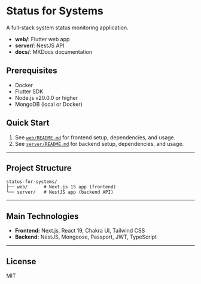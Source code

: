 # Status for Systems

A full-stack system status monitoring application.

- **web/**: Flutter web app
- **server/**: NestJS API
- **docs/**: MKDocs documentation

## Prerequisites
- Docker
- Flutter SDK
- Node.js v20.0.0 or higher
- MongoDB (local or Docker)

## Quick Start

1. See [`web/README.md`](./web/README.md) for frontend setup, dependencies, and usage.
2. See [`server/README.md`](./server/README.md) for backend setup, dependencies, and usage.

---

## Project Structure

```
status-for-systems/
├── web/      # Next.js 15 app (frontend)
└── server/   # NestJS app (backend API)
```

---

## Main Technologies

- **Frontend:** Next.js, React 19, Chakra UI, Tailwind CSS
- **Backend:** NestJS, Mongoose, Passport, JWT, TypeScript

---

## License

MIT 